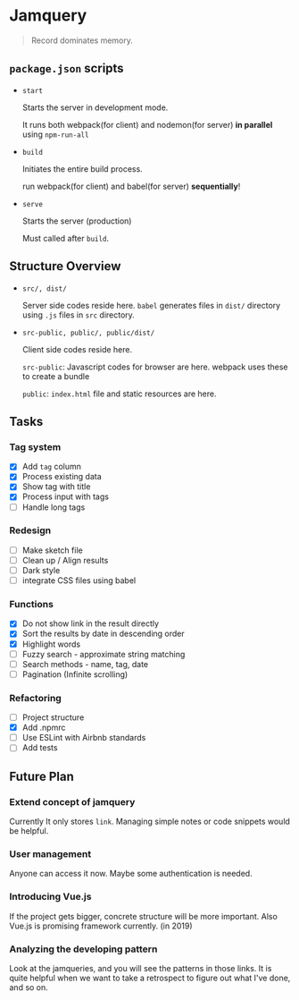 # Jamquery

> Record dominates memory.

## `package.json` scripts

- `start`

  Starts the server in development mode.

  It runs both webpack(for client) and nodemon(for server) **in parallel** using `npm-run-all`

- `build`

  Initiates the entire build process.

  run webpack(for client) and babel(for server) **sequentially**!

- `serve`

  Starts the server (production)

  Must called after `build`.

## Structure Overview

- `src/, dist/`

  Server side codes reside here. `babel` generates files in `dist/` directory using `.js` files in `src` directory.

- `src-public, public/, public/dist/`

  Client side codes reside here.

  `src-public`: Javascript codes for browser are here. webpack uses these to create a bundle

  `public`: `index.html` file and static resources are here.

## Tasks

### Tag system

- [x] Add `tag` column
- [x] Process existing data
- [x] Show tag with title
- [x] Process input with tags
- [ ] Handle long tags

### Redesign

- [ ] Make sketch file
- [ ] Clean up / Align results
- [ ] Dark style
- [ ] integrate CSS files using babel

### Functions

- [x] Do not show link in the result directly
- [x] Sort the results by date in descending order
- [x] Highlight words
- [ ] Fuzzy search - approximate string matching
- [ ] Search methods - name, tag, date
- [ ] Pagination (Infinite scrolling)

### Refactoring

- [ ] Project structure
- [x] Add .npmrc
- [ ] Use ESLint with Airbnb standards
- [ ] Add tests

## Future Plan

### Extend concept of jamquery

Currently It only stores `link`. Managing simple notes or code snippets would be helpful.

### User management

Anyone can access it now. Maybe some authentication is needed.

### Introducing Vue.js

If the project gets bigger, concrete structure will be more important. Also Vue.js is promising framework currently. (in 2019)

### Analyzing the developing pattern

Look at the jamqueries, and you will see the patterns in those links. It is quite helpful when we want to take a retrospect to figure out what I've done, and so on.
